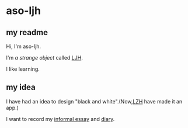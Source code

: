 # aso-ljh

## my readme

Hi, I'm aso-ljh.

I'm *a strange object*  called [LJH](https://github.com/aso-ljh).

I like learning.

## my idea

I have had an idea to design "black and white".(Now,[LZH](https://github.com/HPLZH) have made it an app.)

I want to record my [informal essay](https://github.com/aso-ljh/mypage/blob/main/mi/myinformalessay/index.md) and [diary](https://github.com/aso-ljh/aso-ljh/blob/main/my%20diary.md).
